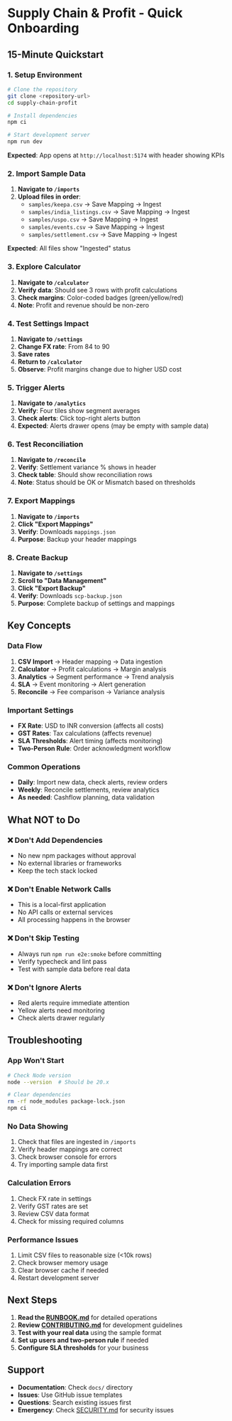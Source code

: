 # Supply Chain & Profit - Quick Onboarding

## 15-Minute Quickstart

### 1. Setup Environment
```bash
# Clone the repository
git clone <repository-url>
cd supply-chain-profit

# Install dependencies
npm ci

# Start development server
npm run dev
```

**Expected**: App opens at `http://localhost:5174` with header showing KPIs

### 2. Import Sample Data
1. **Navigate to `/imports`**
2. **Upload files in order**:
   - `samples/keepa.csv` → Save Mapping → Ingest
   - `samples/india_listings.csv` → Save Mapping → Ingest
   - `samples/uspo.csv` → Save Mapping → Ingest
   - `samples/events.csv` → Save Mapping → Ingest
   - `samples/settlement.csv` → Save Mapping → Ingest

**Expected**: All files show "Ingested" status

### 3. Explore Calculator
1. **Navigate to `/calculator`**
2. **Verify data**: Should see 3 rows with profit calculations
3. **Check margins**: Color-coded badges (green/yellow/red)
4. **Note**: Profit and revenue should be non-zero

### 4. Test Settings Impact
1. **Navigate to `/settings`**
2. **Change FX rate**: From 84 to 90
3. **Save rates**
4. **Return to `/calculator`**
5. **Observe**: Profit margins change due to higher USD cost

### 5. Trigger Alerts
1. **Navigate to `/analytics`**
2. **Verify**: Four tiles show segment averages
3. **Check alerts**: Click top-right alerts button
4. **Expected**: Alerts drawer opens (may be empty with sample data)

### 6. Test Reconciliation
1. **Navigate to `/reconcile`**
2. **Verify**: Settlement variance % shows in header
3. **Check table**: Should show reconciliation rows
4. **Note**: Status should be OK or Mismatch based on thresholds

### 7. Export Mappings
1. **Navigate to `/imports`**
2. **Click "Export Mappings"**
3. **Verify**: Downloads `mappings.json`
4. **Purpose**: Backup your header mappings

### 8. Create Backup
1. **Navigate to `/settings`**
2. **Scroll to "Data Management"**
3. **Click "Export Backup"**
4. **Verify**: Downloads `scp-backup.json`
5. **Purpose**: Complete backup of settings and mappings

## Key Concepts

### Data Flow
1. **CSV Import** → Header mapping → Data ingestion
2. **Calculator** → Profit calculations → Margin analysis
3. **Analytics** → Segment performance → Trend analysis
4. **SLA** → Event monitoring → Alert generation
5. **Reconcile** → Fee comparison → Variance analysis

### Important Settings
- **FX Rate**: USD to INR conversion (affects all costs)
- **GST Rates**: Tax calculations (affects revenue)
- **SLA Thresholds**: Alert timing (affects monitoring)
- **Two-Person Rule**: Order acknowledgment workflow

### Common Operations
- **Daily**: Import new data, check alerts, review orders
- **Weekly**: Reconcile settlements, review analytics
- **As needed**: Cashflow planning, data validation

## What NOT to Do

### ❌ Don't Add Dependencies
- No new npm packages without approval
- No external libraries or frameworks
- Keep the tech stack locked

### ❌ Don't Enable Network Calls
- This is a local-first application
- No API calls or external services
- All processing happens in the browser

### ❌ Don't Skip Testing
- Always run `npm run e2e:smoke` before committing
- Verify typecheck and lint pass
- Test with sample data before real data

### ❌ Don't Ignore Alerts
- Red alerts require immediate attention
- Yellow alerts need monitoring
- Check alerts drawer regularly

## Troubleshooting

### App Won't Start
```bash
# Check Node version
node --version  # Should be 20.x

# Clear dependencies
rm -rf node_modules package-lock.json
npm ci
```

### No Data Showing
1. Check that files are ingested in `/imports`
2. Verify header mappings are correct
3. Check browser console for errors
4. Try importing sample data first

### Calculation Errors
1. Check FX rate in settings
2. Verify GST rates are set
3. Review CSV data format
4. Check for missing required columns

### Performance Issues
1. Limit CSV files to reasonable size (<10k rows)
2. Check browser memory usage
3. Clear browser cache if needed
4. Restart development server

## Next Steps

1. **Read the [RUNBOOK.md](RUNBOOK.md)** for detailed operations
2. **Review [CONTRIBUTING.md](CONTRIBUTING.md)** for development guidelines
3. **Test with your real data** using the sample format
4. **Set up users and two-person rule** if needed
5. **Configure SLA thresholds** for your business

## Support

- **Documentation**: Check `docs/` directory
- **Issues**: Use GitHub issue templates
- **Questions**: Search existing issues first
- **Emergency**: Check [SECURITY.md](SECURITY.md) for security issues
